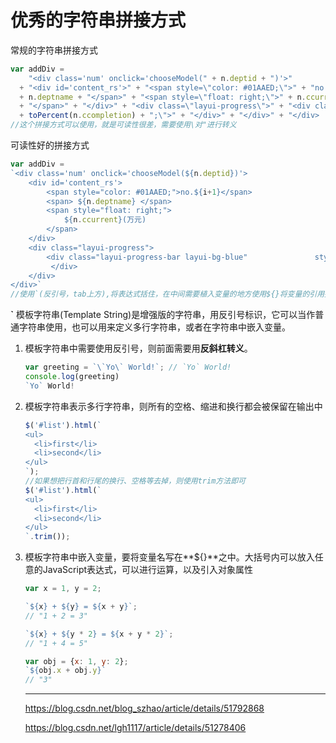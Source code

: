 # 优秀的字符串拼接方式

常规的字符串拼接方式

```javascript
var addDiv = 
    "<div class='num' onclick='chooseModel(" + n.deptid + ")'>"
  + "<div id='content_rs'>" + "<span style=\"color: #01AAED;\">" + "no." + (i + 1) + "</span>" + "<span>"
  + n.deptname + "</span>" + "<span style=\"float: right;\">" + n.ccurrent + "(万元)"
  + "</span>" + "</div>" + "<div class=\"layui-progress\">" + "<div class=\"layui-progress-bar layui-bg-blue\" style=\"width: "
  + toPercent(n.ccompletion) + ";\">" + "</div>" + "</div>" + "</div>
//这个拼接方式可以使用，就是可读性很差，需要使用\对"进行转义
```

可读性好的拼接方式

```javascript
var addDiv =
`<div class='num' onclick='chooseModel(${n.deptid})'>
	<div id='content_rs'>
		<span style="color: #01AAED;">no.${i+1}</span>
		<span> ${n.deptname} </span>
		<span style="float: right;">
			${n.ccurrent}(万元)			
		</span>
	</div>
	<div class="layui-progress">
		<div class="layui-progress-bar layui-bg-blue" 				style="width: ${toPercent(n.ccompletion)}; ">
		 </div>
	</div>
</div>`
//使用`(反引号，tab上方),将表达式括住，在中间需要植入变量的地方使用${}将变量的引用括住，全程不需要任何加号拼接。

```

**`**  模板字符串(Template String)是增强版的字符串，用反引号标识，它可以当作普通字符串使用，也可以用来定义多行字符串，或者在字符串中嵌入变量。

1. 模板字符串中需要使用反引号，则前面需要用**反斜杠转义**。

   ```javascript
   var greeting = `\`Yo\` World!`; // `Yo` World!
   console.log(greeting)
   `Yo` World!
   ```

   

2. 模板字符串表示多行字符串，则所有的空格、缩进和换行都会被保留在输出中

   ```javascript
   $('#list').html(`
   <ul>
     <li>first</li>
     <li>second</li>
   </ul>
   `);
   //如果想把行首和行尾的换行、空格等去掉，则使用trim方法即可
   $('#list').html(`
   <ul>
     <li>first</li>
     <li>second</li>
   </ul>
   `.trim());
   ```

   

3. 模板字符串中嵌入变量，要将变量名写在**${}**之中。大括号内可以放入任意的JavaScript表达式，可以进行运算，以及引入对象属性

   ```javascript
   var x = 1, y = 2;
   
   `${x} + ${y} = ${x + y}`;
   // "1 + 2 = 3"
   
   `${x} + ${y * 2} = ${x + y * 2}`;
   // "1 + 4 = 5"
   
   var obj = {x: 1, y: 2};
   `${obj.x + obj.y}`
   // "3"
   ```

   ****

   https://blog.csdn.net/blog_szhao/article/details/51792868

   https://blog.csdn.net/lgh1117/article/details/51278406

